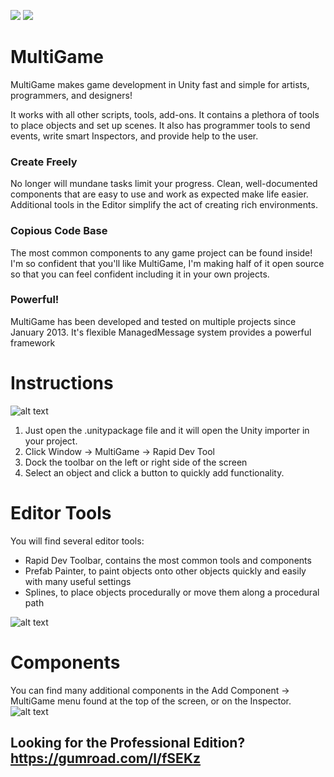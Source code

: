 
![](https://media.giphy.com/media/3ohs7HWsLHsjhrPwAg/giphy.gif)
![](https://media.giphy.com/media/3o6fJaE0wrm3kvjfWw/giphy.gif)
# MultiGame
MultiGame makes game development in Unity fast and simple for artists, programmers, and designers!

It works with all other scripts, tools, add-ons. It contains a plethora of tools to place objects and set up scenes. It also has programmer tools to send events, write smart Inspectors, and provide help to the user.

### Create Freely
No longer will mundane tasks limit your progress. Clean, well-documented components that are easy to use and work as expected make life easier. Additional tools in the Editor simplify the act of creating rich environments.

### Copious Code Base
The most common components to any game project can be found inside! I'm so confident that you'll like MultiGame, I'm making half of it open source so that you can feel confident including it in your own projects.

### Powerful!
MultiGame has been developed and tested on multiple projects since January 2013. It's flexible ManagedMessage system provides a powerful framework

# Instructions
![alt text](https://preview.ibb.co/dxHNZb/Open_Multi_Game_Toolbar.png "Click Window MultiGame Rapid Dev Tool")
1. Just open the .unitypackage file and it will open the Unity importer in your project.
2. Click Window -> MultiGame -> Rapid Dev Tool
3. Dock the toolbar on the left or right side of the screen
4. Select an object and click a button to quickly add functionality.

# Editor Tools
You will find several editor tools:
- Rapid Dev Toolbar, contains the most common tools and components
- Prefab Painter, to paint objects onto other objects quickly and easily with many useful settings
- Splines, to place objects procedurally or move them along a procedural path

![alt text](https://image.ibb.co/k2VHZb/Multi_Game_Toolbar.png "MultiGame Toolbar adds functionality fast and lets you focus on features!")

# Components
You can find many additional components in the Add Component -> MultiGame menu found at the top of the screen, or on the Inspector.
![alt text](https://preview.ibb.co/egTUVG/Multi_Game_Add_Component.png "Add Component MultiGame")

## Looking for the Professional Edition? https://gumroad.com/l/fSEKz
